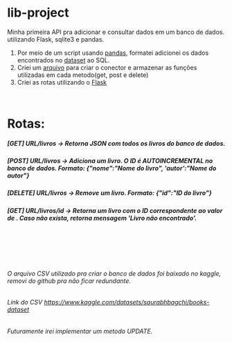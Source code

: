 # lib-project

Minha primeira API pra adicionar e consultar dados em um banco de dados.
utilizando Flask, sqlite3 e pandas.

1. Por meio de um script usando [pandas](https://github.com/rodriguesrafaelm/lib-project/blob/main/data_collector.py), formatei adicionei os dados encontrados no [dataset](https://www.kaggle.com/datasets/saurabhbagchi/books-dataset) ao SQL.
2. Criei um [arquivo](https://github.com/rodriguesrafaelm/lib-project/blob/main/controladores.py) para criar o conector e armazenar as funções utilizadas em cada metodo(get, post e delete)  
3. Criei as rotas utilizando o [Flask](https://github.com/rodriguesrafaelm/lib-project/blob/main/main.py)
<br>

# Rotas:<br>

##### [GET] URL/livros -> Retorna JSON com todos os livros do banco de dados. <br>
##### [POST] URL/livros -> Adiciona um livro. O ID é AUTOINCREMENTAL no banco de dados. Formato: {"nome":"Nome do livro", 'autor':"Nome do autor"}<br>
##### [DELETE] URL/livros -> Remove um livro. Formato: {"id":"ID do livro"}<br>
##### [GET] URL/livros/id -> Retorna um livro com o ID correspondente ao valor de <id>. Caso não exista, retorna mensagem 'Livro não encontrado'.<br>

 <br><br><br><br>  
###### O arquivo CSV utilizado pra criar o banco de dados foi baixado no kaggle, removi do github pra não ficar redundante. 
###### Link do CSV https://www.kaggle.com/datasets/saurabhbagchi/books-dataset
###### Futuramente irei implementar um metodo UPDATE.
